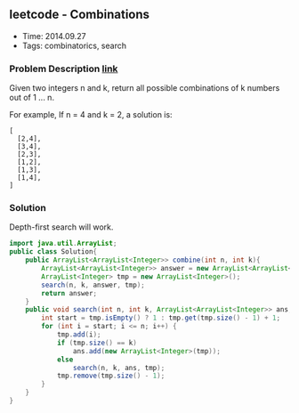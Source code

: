 ## leetcode - Combinations
- Time: 2014.09.27
- Tags: combinatorics, search

### Problem Description [link][1]

Given two integers n and k, return all possible combinations of k numbers out of 1 ... n.

For example,
If n = 4 and k = 2, a solution is:

```
[
  [2,4],
  [3,4],
  [2,3],
  [1,2],
  [1,3],
  [1,4],
]
```


### Solution

Depth-first search will work.

```java
import java.util.ArrayList;
public class Solution{
    public ArrayList<ArrayList<Integer>> combine(int n, int k){
    	ArrayList<ArrayList<Integer>> answer = new ArrayList<ArrayList<Integer>>();
    	ArrayList<Integer> tmp = new ArrayList<Integer>();
    	search(n, k, answer, tmp);
    	return answer;
    }
    public void search(int n, int k, ArrayList<ArrayList<Integer>> ans, ArrayList<Integer> tmp){
    	int start = tmp.isEmpty() ? 1 : tmp.get(tmp.size() - 1) + 1;
    	for (int i = start; i <= n; i++) {
    		tmp.add(i);
    		if (tmp.size() == k)
    			ans.add(new ArrayList<Integer>(tmp));
    		else
	    		search(n, k, ans, tmp);
    		tmp.remove(tmp.size() - 1);
    	}
    }
}
```

[1]: https://oj.leetcode.com/problems/combinations/ "combinations"

